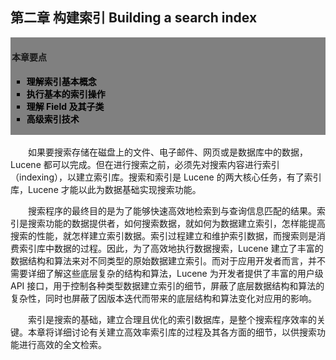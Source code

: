 ## 第二章 构建索引 Building a search index ##

<div style="background-color:gray;padding:2px;">
<h4>本章要点</h4>
    <ul style="list-style-type:square">
        <li style="font-weight:bold;color:black;">理解索引基本概念</li>
        <li style="font-weight:bold;color:black;">执行基本的索引操作</li>
        <li style="font-weight:bold;color:black;">理解 Field 及其子类</li>
        <li style="font-weight:bold;color:black;">高级索引技术</li>
    </ul>
</div>

<br/>
&emsp;&emsp;如果要搜索存储在磁盘上的文件、电子邮件、网页或是数据库中的数据，Lucene 都可以完成。但在进行搜索之前，必须先对搜索内容进行索引（indexing），以建立索引库。搜索和索引是 Lucene 的两大核心任务，有了索引库，Lucene 才能以此为数据基础实现搜索功能。

&emsp;&emsp;搜索程序的最终目的是为了能够快速高效地检索到与查询信息匹配的结果。索引是搜索功能的数据提供者，如何搜索数据，就如何为数据建立索引，怎样能提高搜索的性能，就怎样建立索引数据。索引过程建立和维护索引数据，而搜索则是消费索引库中数据的过程。因此，为了高效地执行数据搜索，Lucene 建立了丰富的数据结构和算法来对不同类型的原始数据建立索引。而对于应用开发者而言，并不需要详细了解这些底层复杂的结构和算法，Lucene 为开发者提供了丰富的用户级 API 接口，用于控制各种类型数据建立索引的细节，屏蔽了底层数据结构和算法的复杂性，同时也屏蔽了因版本迭代而带来的底层结构和算法变化对应用的影响。

&emsp;&emsp;索引是搜索的基础，建立合理且优化的索引数据库，是整个搜索程序效率的关键。本章将详细讨论有关建立高效率索引库的过程及其各方面的细节，以供搜索功能进行高效的全文检索。
